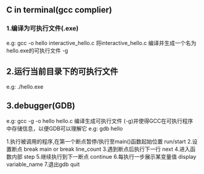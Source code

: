 ## C in terminal(gcc complier)
### 1.编译为可执行文件(.exe)
e.g:
gcc  -o hello interactive_hello.c
将interactive_hello.c 编译并生成一个名为 hello.exe的可执行文件
-g 
## 2.运行当前目录下的可执行文件
e.g:
./hello.exe
## 3.debugger(GDB)
e.g:
 gcc -g -o hello hello.c
 编译生成可执行文件 (-g)并使得GCC在可执行程序中存储信息，以便GDB可以理解它
 e.g:
 gdb hello
 
 1.执行被调用的程序,在第一个断点暂停/执行至main()函数起始位置
 run/start
 2.设置断点
 break main or break line_count
 3.遇到断点后执行下一行
 next
 4.进入函数内部
 step
 5.继续执行到下一断点
 continue
 6.每执行一步展示某变量值
 display variable_name
 7.退出gdb
 quit
 
 
 


